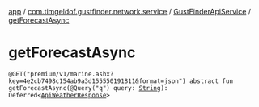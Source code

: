[app](../../index.md) / [com.timgeldof.gustfinder.network.service](../index.md) / [GustFinderApiService](index.md) / [getForecastAsync](./get-forecast-async.md)

# getForecastAsync

`@GET("premium/v1/marine.ashx?key=4e2cb7498c154ab9a3d155550191811&format=json") abstract fun getForecastAsync(@Query("q") query: `[`String`](https://kotlinlang.org/api/latest/jvm/stdlib/kotlin/-string/index.html)`): Deferred<`[`ApiWeatherResponse`](../../com.timgeldof.gustfinder.network.models.marine_weather_api/-api-weather-response/index.md)`>`